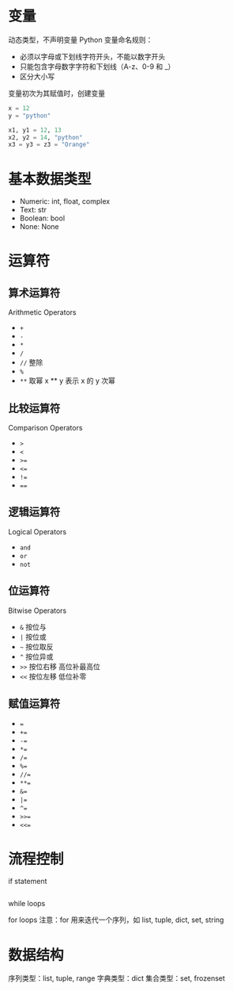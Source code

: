 # 变量

动态类型，不声明变量
Python 变量命名规则：

- 必须以字母或下划线字符开头，不能以数字开头
- 只能包含字母数字字符和下划线（A-z、0-9 和 _）
- 区分大小写

变量初次为其赋值时，创建变量

```python
x = 12
y = "python"

x1, y1 = 12, 13
x2, y2 = 14, "python"
x3 = y3 = z3 = "Orange"
```

# 基本数据类型

- Numeric: int, float, complex
- Text: str
- Boolean: bool
- None: None

# 运算符

## 算术运算符

Arithmetic Operators

- `+`
- `-`
- `*`
- `/`
- `//` 整除
- `%`
- `**` 取幂 x ** y 表示 x 的 y 次幂

## 比较运算符

Comparison Operators

- `>`
- `<`
- `>=`
- `<=`
- `!=`
- `==`

## 逻辑运算符

Logical Operators

- `and`
- `or`
- `not`

## 位运算符

Bitwise Operators

- `&` 按位与
- `|` 按位或
- `~` 按位取反
- `^` 按位异或
- `>>` 按位右移 高位补最高位
- `<<` 按位左移 低位补零

## 赋值运算符

- `=`
- `+=`
- `-=`
- `*=`
- `/=`
- `%=`
- `//=`
- `**=`
- `&=`
- `|=`
- `^=`
- `>>=`
- `<<=`

# 流程控制

if statement

```python

```

while loops

for loops
注意：for 用来迭代一个序列，如 list, tuple, dict, set, string

# 数据结构

序列类型：list, tuple, range
字典类型：dict
集合类型：set, frozenset

